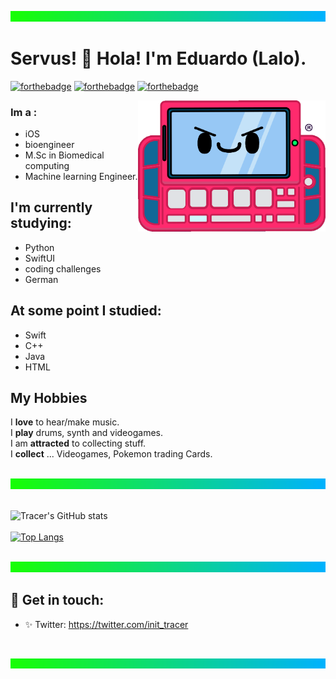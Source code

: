 
<!---
epradoOP5/epradoOP5 is a ✨ special ✨ repository because its `README.md` (this file) appears on your GitHub profile.
You can click the Preview link to take a look at your changes.
--->

![10](soft_gradient_1500x50.png)
# Servus! 👋 Hola! I'm Eduardo (Lalo).
[![forthebadge](https://forthebadge.com/images/badges/gluten-free.svg)](https://forthebadge.com)
[![forthebadge](https://forthebadge.com/images/badges/built-with-love.svg)](https://forthebadge.com)
[![forthebadge](https://forthebadge.com/images/badges/compatibility-betamax.svg)](https://forthebadge.com)

<img align="right" src="umi_gif_300dpi.gif" alt="umi-gif" style="width:300px;"/>


### Im a : 
* iOS
* bioengineer
* M.Sc in Biomedical computing 
* Machine learning Engineer.

## I'm currently studying:

* Python
* SwiftUI
* coding challenges
* German 

## At some point I studied:    

* Swift 
* C++
* Java
* HTML

##  My Hobbies
I **love** to hear/make music.    
I **play** drums, synth and videogames.    
I am **attracted** to collecting stuff.    
I **collect** ... Videogames, Pokemon trading Cards.    
<br>

![10](soft_gradient_1500x50.png)
<br><br>

![Tracer's GitHub stats](https://github-readme-stats.vercel.app/api?username=t2ac32&hide=contribs,prs&theme=nord&show_icons=true)
<br><br>
[![Top Langs](https://github-readme-stats.vercel.app/api/top-langs/?username=t2ac32&layout=compact&theme=nord)](https://github.com/t2ac32/github-readme-stats)
<br><br>

![10](soft_gradient_1500x50.png)    
## 🖤 Get in touch: 
* ✨ Twitter: https://twitter.com/init_tracer
<br>

![10](soft_gradient_1500x50.png)
